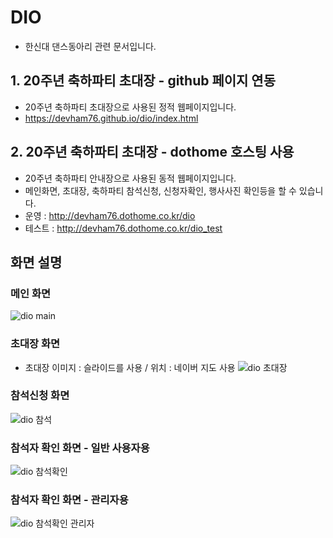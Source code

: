 # DIO
- 한신대 댄스동아리 관련 문서입니다.

## 1. 20주년 축하파티 초대장 - github 페이지 연동
- 20주년 축하파티 초대장으로 사용된 정적 웹페이지입니다.
- <https://devham76.github.io/dio/index.html>

## 2. 20주년 축하파티 초대장 - dothome 호스팅 사용
- 20주년 축하파티 안내장으로 사용된 동적 웹페이지입니다.
- 메인화면, 초대장, 축하파티 참석신청, 신청자확인, 행사사진 확인등을 할 수 있습니다.
- 운영 : <http://devham76.dothome.co.kr/dio>
- 테스트 : <http://devham76.dothome.co.kr/dio_test>


## 화면 설명
### 메인 화면
![dio main](https://user-images.githubusercontent.com/55946791/73453530-8ea90200-43af-11ea-8b4b-383cc6056bff.JPG)

### 초대장 화면
- 초대장 이미지 : 슬라이드를 사용 / 위치 : 네이버 지도 사용
![dio 초대장](https://user-images.githubusercontent.com/55946791/73453515-8650c700-43af-11ea-938b-6b931c8f538e.JPG)

### 참석신청 화면
![dio 참석](https://user-images.githubusercontent.com/55946791/73453676-e0518c80-43af-11ea-940a-9035674d6600.JPG)

### 참석자 확인 화면 - 일반 사용자용
![dio 참석확인](https://user-images.githubusercontent.com/55946791/73453727-f9f2d400-43af-11ea-8b12-5ffc491103b9.JPG)

### 참석자 확인 화면 -  관리자용
![dio 참석확인 관리자](https://user-images.githubusercontent.com/55946791/73453797-1e4eb080-43b0-11ea-8524-252d68496e36.JPG)
